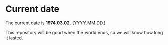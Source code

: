 # Current date

The current date is **1974.03.02.** (YYYY.MM.DD.)

This repository will be good when the world ends, so we will know how long it lasted.